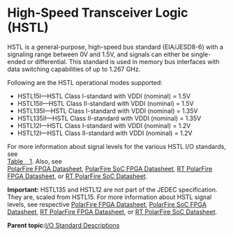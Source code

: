# High-Speed Transceiver Logic \(HSTL\)

HSTL is a general-purpose, high-speed bus standard \(EIA/JESD8-6\) with a signaling range between 0V and 1.5V, and signals can either be single-ended or differential. This standard is used in memory bus interfaces with data switching capabilities of up to 1.267 GHz.

Following are the HSTL operational modes supported:

-   HSTL15I—HSTL Class I-standard with VDDI \(nominal\) = 1.5V
-   HSTL15II—HSTL Class II-standard with VDDI \(nominal\) = 1.5V
-   HSTL135I—HSTL Class I-standard with VDDI \(nominal\) = 1.35V
-   HSTL135II—HSTL Class II-standard with VDDI \(nominal\) = 1.35V
-   HSTL12I—HSTL Class I-standard with VDDI \(nominal\) = 1.2V
-   HSTL12I—HSTL Class II-standard with VDDI \(nominal\) = 1.2V

For more information about signal levels for the various HSTL I/O standards, see<br /> [Table   1](GUID-B4434174-E143-4711-BDD8-A67451768D1C.md#ID-00001D8D). Also, see<br /> [PolarFire FPGA Datasheet](https://ww1.microchip.com/downloads/aemDocuments/documents/FPGA/ProductDocuments/DataSheets/PolarFire-FPGA-Datasheet-DS00003831.pdf), [PolarFire SoC FPGA Datasheet](https://ww1.microchip.com/downloads/aemDocuments/documents/FPGA/ProductDocuments/DataSheets/PolarFire-SoC-Datasheet-DS00004248.pdf), [RT PolarFire FPGA Datasheet](https://ww1.microchip.com/downloads/aemDocuments/documents/FPGA/ProductDocuments/DataSheets/RT-PolarFire-FPGA-Datasheet-00004122A.pdf), or [RT PolarFire SoC Datasheet](https://ww1.microchip.com/downloads/aemDocuments/documents/FPGA/ProductDocuments/DataSheets/PolarFire-SoC-Datasheet-DS00004248.pdf).

**Important:** HSTL135 and HSTL12 are not part of the JEDEC specification. They are, scaled from HSTL15. For more information about HSTL signal levels, see respective [PolarFire FPGA Datasheet](https://ww1.microchip.com/downloads/aemDocuments/documents/FPGA/ProductDocuments/DataSheets/PolarFire-FPGA-Datasheet-DS00003831.pdf), [PolarFire SoC FPGA Datasheet](https://ww1.microchip.com/downloads/aemDocuments/documents/FPGA/ProductDocuments/DataSheets/PolarFire-SoC-Datasheet-DS00004248.pdf), [RT PolarFire FPGA Datasheet](https://ww1.microchip.com/downloads/aemDocuments/documents/FPGA/ProductDocuments/DataSheets/RT-PolarFire-FPGA-Datasheet-00004122A.pdf), or [RT PolarFire SoC Datasheet](https://ww1.microchip.com/downloads/aemDocuments/documents/FPGA/ProductDocuments/DataSheets/PolarFire-SoC-Datasheet-DS00004248.pdf).

**Parent topic:**[I/O Standard Descriptions](GUID-07F30430-9CF8-4A1E-8C90-A8B9D9B8986F.md)

